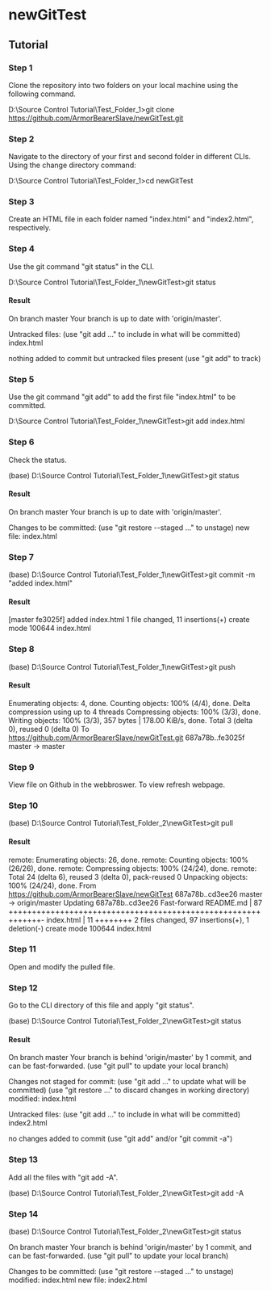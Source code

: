 # newGitTest
## Tutorial

### Step 1

Clone the repository into two folders on your local machine using the following command.

D:\Source Control Tutorial\Test_Folder_1>git clone https://github.com/ArmorBearerSlave/newGitTest.git

### Step 2

Navigate to the directory of your first and second folder in different CLIs.  Using the change directory command:

D:\Source Control Tutorial\Test_Folder_1>cd newGitTest

### Step 3

Create an HTML file in each folder named "index.html" and "index2.html", respectively.

### Step 4

Use the git command "git status" in the CLI.

D:\Source Control Tutorial\Test_Folder_1\newGitTest>git status

#### Result
On branch master
Your branch is up to date with 'origin/master'.

Untracked files:
  (use "git add <file>..." to include in what will be committed)
        index.html

nothing added to commit but untracked files present (use "git add" to track)

### Step 5

Use the git command "git add" to add the first file "index.html" to be committed.

D:\Source Control Tutorial\Test_Folder_1\newGitTest>git add index.html

### Step 6

Check the status.

(base) D:\Source Control Tutorial\Test_Folder_1\newGitTest>git status

#### Result

On branch master
Your branch is up to date with 'origin/master'.

Changes to be committed:
  (use "git restore --staged <file>..." to unstage)
        new file:   index.html

### Step 7

(base) D:\Source Control Tutorial\Test_Folder_1\newGitTest>git commit -m "added index.html"

#### Result

[master fe3025f] added index.html
 1 file changed, 11 insertions(+)
 create mode 100644 index.html
 
 ### Step 8

(base) D:\Source Control Tutorial\Test_Folder_1\newGitTest>git push

#### Result

Enumerating objects: 4, done.
Counting objects: 100% (4/4), done.
Delta compression using up to 4 threads
Compressing objects: 100% (3/3), done.
Writing objects: 100% (3/3), 357 bytes | 178.00 KiB/s, done.
Total 3 (delta 0), reused 0 (delta 0)
To https://github.com/ArmorBearerSlave/newGitTest.git
   687a78b..fe3025f  master -> master

### Step 9

View file on Github in the webbroswer.  To view refresh webpage.

### Step 10

(base) D:\Source Control Tutorial\Test_Folder_2\newGitTest>git pull

#### Result

remote: Enumerating objects: 26, done.
remote: Counting objects: 100% (26/26), done.
remote: Compressing objects: 100% (24/24), done.
remote: Total 24 (delta 6), reused 3 (delta 0), pack-reused 0
Unpacking objects: 100% (24/24), done.
From https://github.com/ArmorBearerSlave/newGitTest
   687a78b..cd3ee26  master     -> origin/master
Updating 687a78b..cd3ee26
Fast-forward
 README.md  | 87 +++++++++++++++++++++++++++++++++++++++++++++++++++++++++++++-
 index.html | 11 ++++++++
 2 files changed, 97 insertions(+), 1 deletion(-)
 create mode 100644 index.html
 
 ### Step 11
 
 Open and modify the pulled file.
 
 ### Step 12
 
 Go to the CLI directory of this file and apply "git status".
 
 (base) D:\Source Control Tutorial\Test_Folder_2\newGitTest>git status
 
 #### Result
On branch master
Your branch is behind 'origin/master' by 1 commit, and can be fast-forwarded.
  (use "git pull" to update your local branch)

Changes not staged for commit:
  (use "git add <file>..." to update what will be committed)
  (use "git restore <file>..." to discard changes in working directory)
        modified:   index.html

Untracked files:
  (use "git add <file>..." to include in what will be committed)
        index2.html

no changes added to commit (use "git add" and/or "git commit -a")

### Step 13

Add all the files with "git add -A".

(base) D:\Source Control Tutorial\Test_Folder_2\newGitTest>git add -A

### Step 14

(base) D:\Source Control Tutorial\Test_Folder_2\newGitTest>git status

On branch master
Your branch is behind 'origin/master' by 1 commit, and can be fast-forwarded.
  (use "git pull" to update your local branch)

Changes to be committed:
  (use "git restore --staged <file>..." to unstage)
        modified:   index.html
        new file:   index2.html
